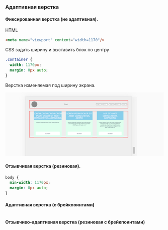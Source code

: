 ### Адаптивная верстка


#### Фиксированная верстка (не адаптивная).
HTML 
```html
<meta name="viewport" content="width=1170"/> 
```
CSS
задать ширину и выставить блок по центру
```css
.container {
  width: 1170px;
  margin: 0px auto;
} 
```
Верстка изменяемая под ширину экрана.

![](https://github.com/dedmosay/CSS-blog/blob/master/1.path/17.Mobile%20Style/image/min-width.jpg)

#### Отзывчивая верстка (резиновая).
```css
body {
  min-width: 1170px;
  margin: 0px auto;
} 
```
#### Адаптивная верстка (с брейкпоинтами)
```css

```
#### Отзывчиво-адаптивная верстка (резиновая с брейкпоинтами)
```css

```